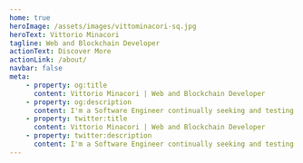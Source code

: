 ```yaml
---
home: true
heroImage: /assets/images/vittominacori-sq.jpg
heroText: Vittorio Minacori
tagline: Web and Blockchain Developer
actionText: Discover More
actionLink: /about/
navbar: false
meta: 
    - property: og:title
      content: Vittorio Minacori | Web and Blockchain Developer
    - property: og:description
      content: I'm a Software Engineer continually seeking and testing new tools and opportunities for innovation.
    - property: twitter:title
      content: Vittorio Minacori | Web and Blockchain Developer
    - property: twitter:description
      content: I'm a Software Engineer continually seeking and testing new tools and opportunities for innovation.
---
```


<p class="social">
    <a href="https://github.com/vittominacori" target="_blank"><i class="fab fa-2x fa-github"></i></a> 
    <a href="https://twitter.com/vittominacori" target="_blank"><i class="fab fa-2x fa-twitter"></i></a> 
    <a href="https://www.linkedin.com/in/vittoriominacori" target="_blank"><i class="fab fa-2x fa-linkedin-in"></i></a>
    <a href="https://www.instagram.com/vittominacori" target="_blank"><i class="fab fa-2x fa-instagram"></i></a>
    <a href="https://medium.com/@vittominacori" target="_blank"><i class="fab fa-2x fa-medium-m"></i></a>
</p>